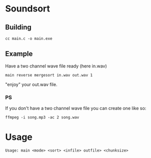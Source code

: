 # Soundsort

## Building

```
cc main.c -o main.exe
```

## Example

Have a two channel wave file ready (here in.wav)

```
main reverse mergesort in.wav out.wav 1
```

"enjoy" your out.wav file.

### PS

If you don't have a two channel wave file you can create one like so:
```
ffmpeg -i song.mp3 -ac 2 song.wav
```

# Usage

```
Usage: main <mode> <sort> <infile> outfile> <chunksize>
```
